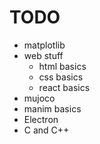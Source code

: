 # TODO
* matplotlib
* web stuff 
  * html basics
  * css basics 
  * react basics
* mujoco 
* manim basics
* Electron 
* C and C++
